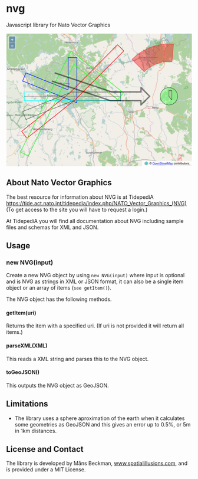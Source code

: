 # nvg
Javascript library for Nato Vector Graphics

![Sample Output on Open Layers Map](docs/sample.xml.png?raw=true)

## About Nato Vector Graphics

The best resource for information about NVG is at TidepediA https://tide.act.nato.int/tidepedia/index.php/NATO_Vector_Graphics_(NVG)
(To get access to the site you will have to request a login.)

At TidepediA you will find all documentation about NVG including sample files and schemas for XML and JSON.

## Usage

### new NVG(input)
Create a new NVG object by using `new NVG(input)` where input is optional and is NVG as strings in XML or JSON format, it can also be a single item object or an array of items (`see getItem()`).

The NVG object has the following methods.

#### getItem(uri)

Returns the item with a specified uri. (If uri is not provided it will return all items.)

#### parseXML(XML)

This reads a XML string and parses this to the NVG object.

#### toGeoJSON()

This outputs the NVG object as GeoJSON.


## Limitations

 - The library uses a sphere aproximation of the earth when it calculates some geometries as GeoJSON and this gives an error up to 0.5%, or 5m in 1km distances.

## License and Contact
The library is developed by Måns Beckman, www.spatialillusions.com, and is provided under a MIT License.